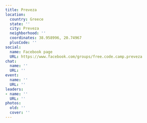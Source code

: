 ```yaml
---
title: Preveza
location:
  country: Greece
  state: ''
  city: Preveza
  neighborhood: ''
  coordinates: 38.958996, 20.74967
  plusCode: ''
social:
  name: Facebook page
  URL: https://www.facebook.com/groups/free.code.camp.preveza
chat:
  name: ''
  URL: ''
event:
  name: ''
  URL: ''
leaders:
- name: ''
  URL: ''
photos:
  old: ''
  cover: ''
---
```

